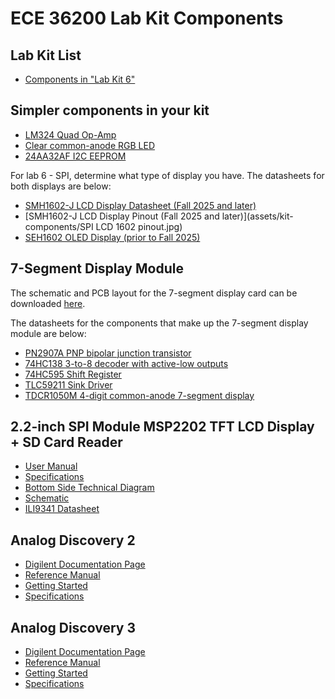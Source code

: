 # ECE 36200 Lab Kit Components

## Lab Kit List

- [Components in "Lab Kit 6"](assets/kit-components/362parts.xlsx)

## Simpler components in your kit

- [LM324 Quad Op-Amp](assets/kit-components/LM324.pdf)
- [Clear common-anode RGB LED](assets/kit-components/WP154A4SEJ3VBDZGC-CA-1145208.pdf)
- [24AA32AF I2C EEPROM](assets/kit-components/24AA32AF.pdf)

For lab 6 - SPI, determine what type of display you have.  The datasheets for both displays are below:

- [SMH1602-J LCD Display Datasheet (Fall 2025 and later)](assets/kit-components/AIP31068L.pdf)  
- [SMH1602-J LCD Display Pinout (Fall 2025 and later)](assets/kit-components/SPI LCD 1602 pinout.jpg)  
- [SEH1602 OLED Display (prior to Fall 2025)](assets/kit-components/SOC1602A.pdf)

## 7-Segment Display Module

The schematic and PCB layout for the 7-segment display card can be downloaded [here](assets/kit-components/7seg.zip).

The datasheets for the components that make up the 7-segment display module are below:

- [PN2907A PNP bipolar junction transistor](assets/kit-components/pn2907a.pdf)
- [74HC138 3-to-8 decoder with active-low outputs](assets/kit-components/74hc138.pdf)
- [74HC595 Shift Register](assets/kit-components/74hc595.pdf)
- [TLC59211 Sink Driver](assets/kit-components/TLC59211.pdf)
- [TDCR1050M 4-digit common-anode 7-segment display](assets/kit-components/tdcx10x0m.pdf)

## 2.2-inch SPI Module MSP2202 TFT LCD Display + SD Card Reader

- [User Manual](assets/kit-components/2.2inch_SPI_Module_MSP2202_User_Manual_EN.pdf)
- [Specifications](assets/kit-components/QDTFT2201_specification_v1.1.pdf)
- [Bottom Side Technical Diagram](assets/kit-components/MSP2202-002.png)
- [Schematic](assets/kit-components/MSP2202-2.2-SPI.pdf)
- [ILI9341 Datasheet](assets/kit-components/ILI9341_Datasheet.pdf)

## Analog Discovery 2

- [Digilent Documentation Page](https://reference.digilentinc.com/reference/instrumentation/analog-discovery-2/start)
- [Reference Manual](https://reference.digilentinc.com/reference/instrumentation/analog-discovery-2/reference-manual)
- [Getting Started](https://reference.digilentinc.com/learn/instrumentation/tutorials/analog-discovery-2-getting-started)
- [Specifications](https://reference.digilentinc.com/reference/instrumentation/analog-discovery-2/specifications)

## Analog Discovery 3

- [Digilent Documentation Page](https://digilent.com/reference/test-and-measurement/analog-discovery-3/start)
- [Reference Manual](https://digilent.com/reference/test-and-measurement/analog-discovery-3/reference-manual)
- [Getting Started](https://digilent.com/reference/test-and-measurement/analog-discovery-3/getting-started)
- [Specifications](https://digilent.com/reference/test-and-measurement/analog-discovery-3/specifications)

<!-- ## The ASCII character set encoding

If you're dealing with applications that transmit or receive text data, make sure you understand [ASCII character set encoding](assets/ascii.md) to identify characters in data streams.   -->
